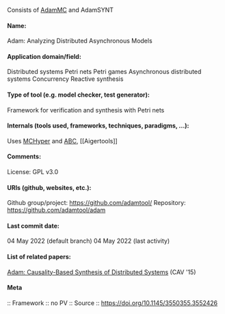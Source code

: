 Consists of [AdamMC](../Checkers/AdamMC.md) and AdamSYNT

#### Name:
Adam: Analyzing Distributed Asynchronous Models

#### Application domain/field:
Distributed systems
Petri nets
Petri games
Asynchronous distributed systems
Concurrency
Reactive synthesis

#### Type of tool (e.g. model checker, test generator):
Framework for verification and synthesis with Petri nets

#### Internals (tools used, frameworks, techniques, paradigms, ...):
Uses [MCHyper](../Checkers/MCHyper.md) and [ABC](ABC.md), [[Aigertools]]

#### Comments:
License: GPL v3.0

#### URIs (github, websites, etc.):
Github group/project: https://github.com/adamtool/
Repository: https://github.com/adamtool/adam

#### Last commit date:
04 May 2022 (default branch)
04 May 2022 (last activity)

#### List of related papers:
[Adam: Causality-Based Synthesis of Distributed Systems](https://doi.org/10.1007/978-3-319-21690-4_25) (CAV '15)

#### Meta
:: Framework
:: no PV
:: Source :: https://doi.org/10.1145/3550355.3552426
